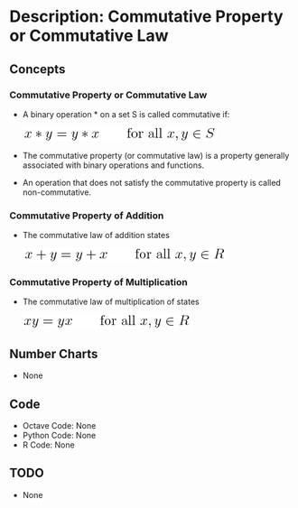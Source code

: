 # Description: Commutative Property or Commutative Law

## Concepts
### Commutative Property or Commutative Law
* A binary operation * on a set S is called commutative if: 

    ![Commutative Property](../../code/latex/equations/images/P004_Algebra_CommutativeProperty_01.png)
* The commutative property (or commutative law) is a property generally associated with binary operations and functions.
* An operation that does not satisfy the commutative property is called non-commutative.

### Commutative Property of Addition
* The commutative law of addition states

    ![Commutative Addition](../../code/latex/equations/images/P004_Algebra_CommutativeProperty_02_Addition.png)

### Commutative Property of Multiplication
* The commutative law of multiplication of states

    ![Commutative Multiplication](../../code/latex/equations/images/P004_Algebra_CommutativeProperty_03_Multiplication.png)

## Number Charts
* None

## Code
* Octave Code: None
* Python Code: None
* R Code: None

## TODO
* None
